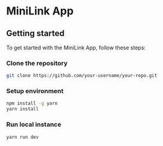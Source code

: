 # MiniLink App

## Getting started

To get started with the MiniLink App, follow these steps:

### Clone the repository

```bash
git clone https://github.com/your-username/your-repo.git
```

### Setup environment

```bash
npm install -g yarn
yarn install
```

### Run local instance

```bash
yarn run dev
```
